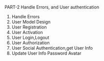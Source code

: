 PART-2 Handle Errors, and User authentication

1. Handle Errors
2. User Model Design
3. User Registration
4. User Activation
5. User Login,Logout
6. User Authorization
7. User Social Authentication,get User Info
8. Update User Info Password Avatar
